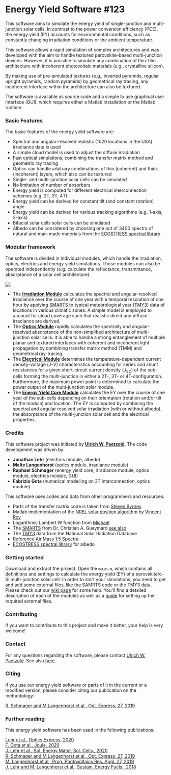 # Energy Yield Software #123

This software aims to simulate the energy yield of single-junction and multi-junction solar cells. In contrast to the power conversion efficiency (PCE), the energy yield (EY) accounts for environmental conditions, such as constantly changing irradiation conditions or the ambient temperature.

This software allows a rapid simulation of complex architectures and was developed with the aim to handle  textured perovskite-based multi-junction devices. However, it is possible to simulate any combination of thin-film architecture with incoherent photovoltaic materials (e.g., crystalline silicon).

By making use of pre-simulated textures (e.g., inverted pyramids, regular upright pyramids, random pyramids) by geometrical ray tracing, any incoherent interface within the architecture can also be textured. 

The software is available as source code and a simple to use graphical user interface (GUI), which requires either a Matlab installation or the Matlab runtime.

### Basic Features

The basic features of the energy yield software are:

* Spectral and angular-resolved realistic (1020 locations in the USA) irradiance data is used
* A simple cloud model is used to adjust the diffuse irradiation
* Fast optical simulations, combining the transfer matrix method and geometric ray tracing
* Optics can handle arbitrary combinations of thin (coherent) and thick (incoherent) layers, which also can be textured
* Single- and multi-junction solar cells can be simulated
* No limitation of number of absorbers
* Energy yield is computed for different electrical interconnection schemes (e.g. 2T, 3T, 4T)
* Energy yield can be derived for constant tilt (and constant rotation) angle
* Energy yield can be derived for various tracking algorithms (e.g. 1-axis, 2-axis)
* Bifacial solar cells solar cells can be simulated
* Albedo can be considered by choosing one out of 3400 spectra of natural and man-made materials from the [ECOSTRESS spectral library](https://speclib.jpl.nasa.gov/)

### Modular framework

The software is divided in individual modules, which handle the irradiation, optics, electrics and energy yield simulations. Those modules can also be operated independently (e.g. calculate the reflectance, transmittance, absorptance of a solar cell architecture).

[![](https://mermaid.ink/img/eyJjb2RlIjoiZ3JhcGggTFIgXG5cdFRNWTNbTWV0ZXJvbG9naWNhbCBEYXRhIFRNWTNdIC0tPiBJcnJbSXJyYWRpYW5jZSBNb2R1bGVdIC0tPiBFWUNbRW5lcmd5IFlpZWxkIENvcmUgTW9kdWxlXSAtLT4gRVlbRW5lcmd5IFlpZWxkXVxuXHREW0RldmljZSBBcmNoaXRlY3R1cmVdIC0tPiBPW09wdGljcyBNb2R1bGVdIC0tPiBFWUNcblx0RVlDIC0tPiBFW0VsZWN0cmljcyBNb2R1bGVdXG5cdEUgLS0-IEVZQ1xuXHRFUFtFbGVjdHJpY2FsIFByb3BlcnRpZXNdIC0tPiBFIiwibWVybWFpZCI6eyJ0aGVtZSI6ImRlZmF1bHQifSwidXBkYXRlRWRpdG9yIjpmYWxzZX0)](https://mermaid-js.github.io/mermaid-live-editor/#/edit/eyJjb2RlIjoiZ3JhcGggTFIgXG5cdFRNWTNbTWV0ZXJvbG9naWNhbCBEYXRhIFRNWTNdIC0tPiBJcnJbSXJyYWRpYW5jZSBNb2R1bGVdIC0tPiBFWUNbRW5lcmd5IFlpZWxkIENvcmUgTW9kdWxlXSAtLT4gRVlbRW5lcmd5IFlpZWxkXVxuXHREW0RldmljZSBBcmNoaXRlY3R1cmVdIC0tPiBPW09wdGljcyBNb2R1bGVdIC0tPiBFWUNcblx0RVlDIC0tPiBFW0VsZWN0cmljcyBNb2R1bGVdXG5cdEUgLS0-IEVZQ1xuXHRFUFtFbGVjdHJpY2FsIFByb3BlcnRpZXNdIC0tPiBFIiwibWVybWFpZCI6eyJ0aGVtZSI6ImRlZmF1bHQifSwidXBkYXRlRWRpdG9yIjpmYWxzZX0)

* The [**Irradiation Module**](https://github.com/PerovskitePV/EnergyYield/wiki/Irradiance-Module) calculates the spectral and angular-resolved irradiance over the course of one year with a temporal resolution of one hour by applying [SMARTS](https://www.nrel.gov/grid/solar-resource/smarts-register.html) to typical meteorological year ([TMY3](https://nsrdb.nrel.gov/data-sets/archives.html)) data of locations in various climatic zones. A simple model is employed to account for cloud coverage such that realistic direct and diffuse irradiance are derived.
* The [**Optics Module**](https://github.com/PerovskitePV/EnergyYield/wiki/Optics-Module) rapidly calculates the spectrally and angular-resolved absorptance of the non-simplified architecture of multi-junction solar cells. It is able to handle a strong entanglement of multiple planar and textured interfaces with coherent and incoherent light propagation by combining transfer matrix method (TMM) and geometrical ray-tracing.
* The [**Electrical Module**](https://github.com/PerovskitePV/EnergyYield/wiki/Electrics-Module) determines the temperature-dependent current density-voltage (*J*-*V*) characteristics accounting for series and shunt resistances for a given short-circuit current density (*J*<sub>SC</sub>) of the sub-cells forming the multi-junction in either a 2T-, 3T- or 4T-configuration. Furthermore, the maximum power point is determined to calculate the power output of the multi-junction solar module.
* The [**Energy Yield Core Module**](https://github.com/PerovskitePV/EnergyYield/wiki/Energy-Yield-Module) calculates the EY over the course of one year of the sub-cells depending on their orientation (rotation and/or tilt of the module) and location. The EY is computed by combining the spectral and angular resolved solar irradiation (with or without albedo), the absorptance of the multi-junction solar cell and the electrical properties.

### Credits

This software project was initiated by **[Ulrich W. Paetzold](mailto:ulrich.paetzold@kit.edu?subject=[GitHub]%20Question%20on%20Energy%20Yield%20Software)**. The code development was driven by:

* **Jonathan Lehr** (electrics module, albedo)
* **Malte Langenhorst** (optics module, irradiance module)
* **Raphael Schmager** (energy yield core, irradiance module, optics module, electrics module, GUI)
* **Fabrizio Gota** (numerical modelling on 3T interconnection, optics module)

This software uses codes and data from other programmers and resources:

* Parts of the transfer matrix code is taken from [Steven Byrnes](https://github.com/sbyrnes321/)
* Matlab implementation of the [NREL solar position algorithm](https://doi.org/10.1016/j.solener.2003.12.003) by [Vincent Roy](https://de.mathworks.com/matlabcentral/fileexchange/5430-sun-azimuth-data) 
* Logarithmic Lambert W function from [Michael](https://www.mathworks.com/matlabcentral/fileexchange/57239-lambert-w-function-logarithmic-input)
* The [SMARTS](https://www.nrel.gov/grid/solar-resource/smarts-register.html) from Dr. Christian A. Gueymard [see also](https://www.solarconsultingservices.com/smarts.php)
* The [TMY3](https://nsrdb.nrel.gov/data-sets/archives.html) data from the National Solar Radiation Database
* [Reference Air Mass 1.5 Spectra](https://www.nrel.gov/grid/solar-resource/spectra-am1.5.html)
* [ECOSTRESS spectral library](https://speclib.jpl.nasa.gov/) for albedo

### Getting started

Download and extract the project. Open the `main.m`, which contains all definitions and settings to calculate the energy yield (EY) of a perovskite/c-Si multi-junction solar cell. In order to start your simulations, you need to get and add some external files, like the SAMRTS code or the TMY3 data. Please check out our [wiki page](https://github.com/PerovskitePV/EnergyYield/wiki) for some help. You'll find a detailed description of each of the modules as well as a [guide](https://github.com/PerovskitePV/EnergyYield/wiki/Setup) for setting up the required external files.   

### Contributing

If you want to contribute to this project and make it better, your help is very welcome! 

### Contact

For any questions regarding the software, please contact [Ulrich W. Paetzold](mailto:ulrich.paetzold@kit.edu?subject=[GitHub]%20Question%20on%20Energy%20Yield%20Software). See also [here](https://www.lti.kit.edu/mitarbeiter_7254.php).

### Citing

If you use our energy yield software or parts of it in the current or a modified version, please consider citing our publication on the methodology:

[R. Schmager and M Langenhorst et al., Opt. Express, 27, 2019](https://doi.org/10.1364/OE.27.00A507)

### Further reading

This energy yield software has been used in the following publications:

[Lehr et al., Optics Express, 2020](https://doi.org/10.1364/OE.404969)  
[F. Gota et al., Joule, 2020](https://doi.org/10.1016/j.joule.2020.08.021)  
[J. Lehr et al., Sol. Energy Mater. Sol. Cells., 2020](https://doi.org/10.1016/j.solmat.2019.110367)  
[R. Schmager and M Langenhorst et al., Opt. Express, 27, 2019](https://doi.org/10.1364/OE.27.00A507)  
[M. Langenhorst et al., Prog. Photovoltaics Res. Appl. 27, 2019](https://doi.org/10.1002/pip.3091)  
[J. Lehr and M. Langenhorst et al., Sustain. Energy Fuels., 2018](https://doi.org/10.1039/C8SE00465J)  